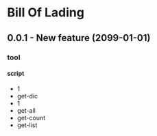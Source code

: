 <!---
-- File created: Wed Mar 25 2020 20:45:26 GMT+0800 (GMT+08:00) with Oradew for VS Code
-->
# Bill Of Lading

## 0.0.1 - New feature (2099-01-01)

### tool
#### script
- 1
- get-dic
- 1
- get-all
- get-count
- get-list


